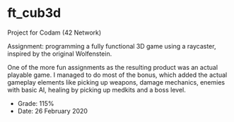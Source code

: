 # ft_cub3d

Project for Codam (42 Network)

Assignment: programming a fully functional 3D game using a raycaster, inspired by the original Wolfenstein.

One of the more fun assignments as the resulting product was an actual playable game.
I managed to do most of the bonus, which added the actual gameplay elements like picking up weapons, damage mechanics, enemies with basic AI, healing by picking up medkits and a boss level. 

- Grade: 115%
- Date: 26 February 2020
